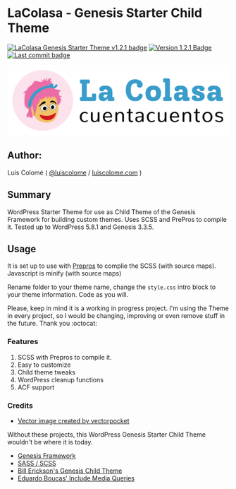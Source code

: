 # LaColasa - Genesis Starter Child Theme

[![LaColasa Genesis Starter Theme v1.2.1 badge][changelog-badge]][changelog] [![Version 1.2.1 Badge][version-badge]][changelog] [![Last commit badge][last-commit]][last-commit-link]

![LaColasa Screenshot](images/logo.png)

## Author:

Luis Colomé ( [@luiscolome](https://twitter.com/luiscolome) / [luiscolome.com](https://luiscolome.com) )

## Summary

WordPress Starter Theme for use as Child Theme of the Genesis Framework for building custom themes. Uses SCSS and PrePros to compile it. Tested up to WordPress 5.8.1 and Genesis 3.3.5.

## Usage

It is set up to use with [Prepros](https://prepros.io/) to complie the SCSS (with source maps). Javascript is minify (with source maps)

Rename folder to your theme name, change the `style.css` intro block to your theme information. Code as you will.

Please, keep in mind it is a working in progress project. I'm using the Theme in every project, so I would be changing, improving or even remove stuff in the future. Thank you :octocat:

### Features

1. SCSS with Prepros to compile it.
2. Easy to customize
3. Child theme tweaks
4. WordPress cleanup functions
5. ACF support

### Credits

-   [Vector image created by vectorpocket](https://www.freepik.es/vectorpocket)

Without these projects, this WordPress Genesis Starter Child Theme wouldn't be where it is today.

-   [Genesis Framework](http://my.studiopress.com/themes/genesis/)
-   [SASS / SCSS](http://sass-lang.com/)
-   [Bill Erickson's Genesis Child Theme](https://github.com/billerickson/BE-Genesis-Child)
-   [Eduardo Boucas' Include Media Queries](https://eduardoboucas.github.io/include-media/)

[changelog]: ./CHANGELOG.md
[changelog-badge]: https://img.shields.io/badge/Changelog-La%20Colasa%20Genesis%20Starter%20Theme%20v1.2.1-orange
[version-badge]: https://img.shields.io/badge/version-1.2.1-informational.svg
[last-commit]: https://img.shields.io/github/last-commit/luiscolome/lacolasa/develop?color=yellow&logoColor=red
[last-commit-link]: https://github.com/LuisColome/lacolasa/commit/develop
